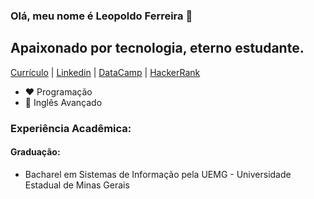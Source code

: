 ### Olá, meu nome é Leopoldo Ferreira 👋

## Apaixonado por tecnologia, eterno estudante.
[Currículo](https://github.com/leopoldoferreira/leopoldoferreira/blob/main/Currículo%20-%20Leopoldo%20Ferreira.docx.pdf) | 
[Linkedin](https://linkedin.com/in/leopoldo-ferreira) | 
[DataCamp](https://www.datacamp.com/profile/leopoldoferreira) | 
[HackerRank](https://www.hackerrank.com/leopoldoferreira)

- :heart: Programação 
- 🗽 Inglês Avançado <br>




### Experiência Acadêmica:
#### Graduação:
- Bacharel em Sistemas de Informação pela UEMG - Universidade Estadual de Minas Gerais <br>


[linkedin]: https://linkedin.com/in/leopoldo-ferreira
[datacamp]: https://www.datacamp.com/profile/leopoldoferreira
